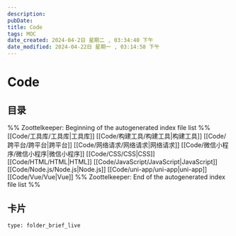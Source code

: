 ```yaml
---
description: 
pubDate:
title: Code
tags: MOC
date_created: 2024-04-2日 星期二 , 03:34:40 下午
date_modified: 2024-04-22日 星期一 , 03:14:58 下午
---
```

# Code

## 目录



%% Zoottelkeeper: Beginning of the autogenerated index file list  %%
 [[Code/工具库/工具库|工具库]]
 [[Code/构建工具/构建工具|构建工具]]
 [[Code/跨平台/跨平台|跨平台]]
 [[Code/网络请求/网络请求|网络请求]]
 [[Code/微信小程序/微信小程序|微信小程序]]
 [[Code/CSS/CSS|CSS]]
 [[Code/HTML/HTML|HTML]]
 [[Code/JavaScript/JavaScript|JavaScript]]
 [[Code/Node.js/Node.js|Node.js]]
 [[Code/uni-app/uni-app|uni-app]]
 [[Code/Vue/Vue|Vue]]
%% Zoottelkeeper: End of the autogenerated index file list  %%












## 卡片

```ccard
type: folder_brief_live
```



















